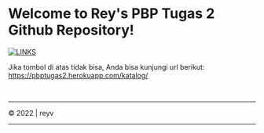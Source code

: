 # Welcome to Rey's PBP Tugas 2 Github Repository!

[![LINKS](https://img.shields.io/badge/LIHAT%20APLIKASI-0054F7?style=for-the-badge&logoColor=white)](https://pbptugas2.herokuapp.com/katalog/)

Jika tombol di atas tidak bisa, Anda bisa kunjungi url berikut: https://pbptugas2.herokuapp.com/katalog/

<br>
<hr>
&copy; 2022 | reyv
<hr>
<br>
